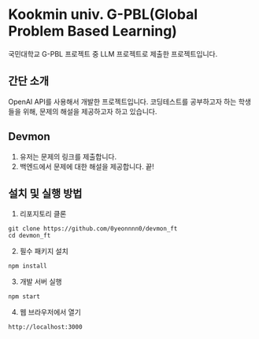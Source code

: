 # Kookmin univ. G-PBL(Global Problem Based Learning)

국민대학교 G-PBL 프로젝트 중 LLM 프로젝트로 제출한 프로젝트입니다.

## 간단 소개

OpenAI API를 사용해서 개발한 프로젝트입니다.
코딩테스트를 공부하고자 하는 학생들을 위해, 문제의 해설을 제공하고자 하고 있습니다.

## Devmon

1. 유저는 문제의 링크를 제출합니다.
2. 백엔드에서 문제에 대한 해설을 제공합니다.
   끝!

## 설치 및 실행 방법

1. 리포지토리 클론

```
git clone https://github.com/0yeonnnn0/devmon_ft
cd devmon_ft
```

2. 필수 패키지 설치

```
npm install
```

3. 개발 서버 실행

```
npm start
```

4. 웹 브라우저에서 열기

```
http://localhost:3000
```
